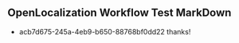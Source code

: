 ## OpenLocalization Workflow Test MarkDown
* acb7d675-245a-4eb9-b650-88768bf0dd22 thanks!

<!--HONumber=Sep16_HO1-->


